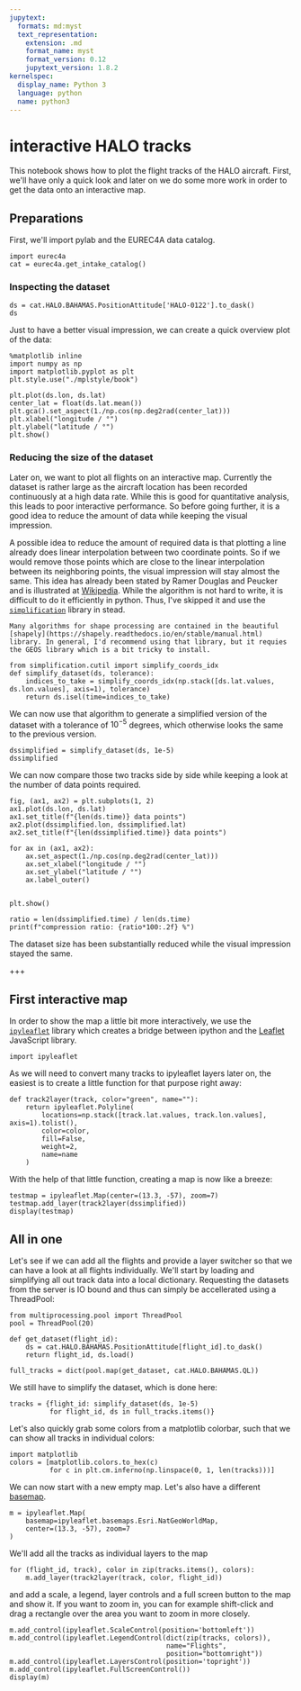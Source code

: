 ```yaml
---
jupytext:
  formats: md:myst
  text_representation:
    extension: .md
    format_name: myst
    format_version: 0.12
    jupytext_version: 1.8.2
kernelspec:
  display_name: Python 3
  language: python
  name: python3
---
```


# interactive HALO tracks

This notebook shows how to plot the flight tracks of the HALO aircraft. First, we'll have only a quick look and later on we do some more work in order to get the data onto an interactive map.

## Preparations
First, we'll import pylab and the EUREC4A data catalog.

```{code-cell} ipython3
import eurec4a
cat = eurec4a.get_intake_catalog()
```

### Inspecting the dataset

```{code-cell} ipython3
ds = cat.HALO.BAHAMAS.PositionAttitude['HALO-0122'].to_dask()
ds
```

Just to have a better visual impression, we can create a quick overview plot of the data:

```{code-cell} ipython3
%matplotlib inline
import numpy as np
import matplotlib.pyplot as plt
plt.style.use("./mplstyle/book")

plt.plot(ds.lon, ds.lat)
center_lat = float(ds.lat.mean())
plt.gca().set_aspect(1./np.cos(np.deg2rad(center_lat)))
plt.xlabel("longitude / °")
plt.ylabel("latitude / °")
plt.show()
```

### Reducing the size of the dataset

Later on, we want to plot all flights on an interactive map. Currently the dataset is rather large as the aircraft location has been recorded continuously at a high data rate. While this is good for quantitative analysis, this leads to poor interactive performance. So before going further, it is a good idea to reduce the amount of data while keeping the visual impression.

A possible idea to reduce the amount of required data is that plotting a line already does linear interpolation between two coordinate points. So if we would remove those points which are close to the linear interpolation between its neighboring points, the visual impression will stay almost the same. This idea has already been stated by Ramer Douglas and Peucker and is illustrated at [Wikipedia](https://en.wikipedia.org/wiki/Ramer%E2%80%93Douglas%E2%80%93Peucker_algorithm). While the algorithm is not hard to write, it is difficult to do it efficiently in python. Thus, I've skipped it and use the [`simplification`](https://pypi.org/project/simplification/) library in stead.

```{note}
Many algorithms for shape processing are contained in the beautiful [shapely](https://shapely.readthedocs.io/en/stable/manual.html) library. In general, I'd recommend using that library, but it requies the GEOS library which is a bit tricky to install.
```

```{code-cell} ipython3
from simplification.cutil import simplify_coords_idx
def simplify_dataset(ds, tolerance):
    indices_to_take = simplify_coords_idx(np.stack([ds.lat.values, ds.lon.values], axis=1), tolerance)
    return ds.isel(time=indices_to_take)
```

We can now use that algorithm to generate a simplified version of the dataset with a tolerance of $10^{-5}$ degrees, which otherwise looks the same to the previous version.

```{code-cell} ipython3
dssimplified = simplify_dataset(ds, 1e-5)
dssimplified
```

We can now compare those two tracks side by side while keeping a look at the number of data points required.

```{code-cell} ipython3
fig, (ax1, ax2) = plt.subplots(1, 2)
ax1.plot(ds.lon, ds.lat)
ax1.set_title(f"{len(ds.time)} data points")
ax2.plot(dssimplified.lon, dssimplified.lat)
ax2.set_title(f"{len(dssimplified.time)} data points")

for ax in (ax1, ax2):
    ax.set_aspect(1./np.cos(np.deg2rad(center_lat)))
    ax.set_xlabel("longitude / °")
    ax.set_ylabel("latitude / °")
    ax.label_outer()


plt.show()

ratio = len(dssimplified.time) / len(ds.time)
print(f"compression ratio: {ratio*100:.2f} %")
```

The dataset size has been substantially reduced while the visual impression stayed the same.

+++

## First interactive map

In order to show the map a little bit more interactively, we use the [`ipyleaflet`](https://ipyleaflet.readthedocs.io/en/latest/index.html) library which creates a bridge between ipython and the [Leaflet](https://leafletjs.com/) JavaScript library.

```{code-cell} ipython3
import ipyleaflet
```

As we will need to convert many tracks to ipyleaflet layers later on, the easiest is to create a little function for that purpose right away:

```{code-cell} ipython3
def track2layer(track, color="green", name=""):
    return ipyleaflet.Polyline(
        locations=np.stack([track.lat.values, track.lon.values], axis=1).tolist(), 
        color=color,
        fill=False,
        weight=2,
        name=name
    )
```

With the help of that little function, creating a map is now like a breeze:

```{code-cell} ipython3
testmap = ipyleaflet.Map(center=(13.3, -57), zoom=7)
testmap.add_layer(track2layer(dssimplified))
display(testmap)
```

## All in one
Let's see if we can add all the flights and provide a layer switcher so that we can have a look at all flights individually. We'll start by loading and simplifying all out track data into a local dictionary. Requesting the datasets from the server is IO bound and thus can simply be accellerated using a ThreadPool:

```{code-cell} ipython3
from multiprocessing.pool import ThreadPool
pool = ThreadPool(20)

def get_dataset(flight_id):
    ds = cat.HALO.BAHAMAS.PositionAttitude[flight_id].to_dask()
    return flight_id, ds.load()

full_tracks = dict(pool.map(get_dataset, cat.HALO.BAHAMAS.QL))
```

We still have to simplify the dataset, which is done here:

```{code-cell} ipython3
tracks = {flight_id: simplify_dataset(ds, 1e-5)
          for flight_id, ds in full_tracks.items()}
```

Let's also quickly grab some colors from a matplotlib colorbar, such that we can show all tracks in individual colors:

```{code-cell} ipython3
import matplotlib
colors = [matplotlib.colors.to_hex(c)
          for c in plt.cm.inferno(np.linspace(0, 1, len(tracks)))]
```

We can now start with a new empty map. Let's also have a different [basemap](https://ipyleaflet.readthedocs.io/en/latest/api_reference/basemaps.html).

```{code-cell} ipython3
m = ipyleaflet.Map(
    basemap=ipyleaflet.basemaps.Esri.NatGeoWorldMap,
    center=(13.3, -57), zoom=7
)
```

We'll add all the tracks as individual layers to the map

```{code-cell} ipython3
for (flight_id, track), color in zip(tracks.items(), colors):
    m.add_layer(track2layer(track, color, flight_id))
```

and add a scale, a legend, layer controls and a full screen button to the map and show it. If you want to zoom in, you can for example shift-click and drag a rectangle over the area you want to zoom in more closely.

```{code-cell} ipython3
m.add_control(ipyleaflet.ScaleControl(position='bottomleft'))
m.add_control(ipyleaflet.LegendControl(dict(zip(tracks, colors)),
                                       name="Flights",
                                       position="bottomright"))
m.add_control(ipyleaflet.LayersControl(position='topright'))
m.add_control(ipyleaflet.FullScreenControl())
display(m)
```
